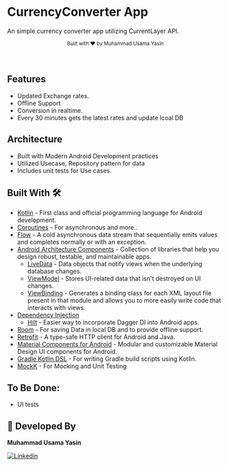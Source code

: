 # CurrencyConverter App
An simple currency converter app utilizing CurrentLayer API.

<div align="center">
  <sub>Built with ❤︎ by
  <a>Muhammad Usama Yasin</a>
</div>
<br/>

<br/>

## Features
* Updated Exchange rates.
* Offline Support
* Conversion in realtime.
* Every 30 minutes gets the latest rates and update lcoal DB

## Architecture
* Built with Modern Android Development practices
* Utilized Usecase, Repository pattern for data
* Includes unit tests for Use cases.

## Built With 🛠
- [Kotlin](https://kotlinlang.org/) - First class and official programming language for Android development.
- [Coroutines](https://kotlinlang.org/docs/reference/coroutines-overview.html) - For asynchronous and more..
- [Flow](https://kotlin.github.io/kotlinx.coroutines/kotlinx-coroutines-core/kotlinx.coroutines.flow/-flow/) - A cold asynchronous data stream that sequentially emits values and completes normally or with an exception.
- [Android Architecture Components](https://developer.android.com/topic/libraries/architecture) - Collection of libraries that help you design robust, testable, and maintainable apps.
  - [LiveData](https://developer.android.com/topic/libraries/architecture/livedata) - Data objects that notify views when the underlying database changes.
  - [ViewModel](https://developer.android.com/topic/libraries/architecture/viewmodel) - Stores UI-related data that isn't destroyed on UI changes.
  - [ViewBinding](https://developer.android.com/topic/libraries/view-binding) - Generates a binding class for each XML layout file present in that module and allows you to more easily write code that interacts with views.
- [Dependency Injection](https://developer.android.com/training/dependency-injection)
  - [Hilt](https://dagger.dev/hilt) - Easier way to incorporate Dagger DI into Android apps.
- [Room](https://developer.android.com/reference/androidx/room/package-summary) - For saving Data in local DB and to provide offline support.
- [Retrofit](https://square.github.io/retrofit/) - A type-safe HTTP client for Android and Java.
- [Material Components for Android](https://github.com/material-components/material-components-android) - Modular and customizable Material Design UI components for Android.
- [Gradle Kotlin DSL](https://docs.gradle.org/current/userguide/kotlin_dsl.html) - For writing Gradle build scripts using Kotlin.
- [MockK](https://mockk.io) - For Mocking and Unit Testing


## To Be Done:
 - UI tests

## 👨 Developed By
**Muhammad Usama Yasin**

[![Linkedin](https://img.shields.io/badge/-linkedin-grey?logo=linkedin)](www.linkedin.com/in/-usama-yasin)
